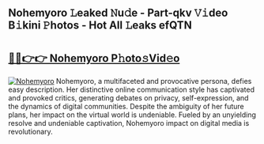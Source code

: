 ## Nohemyoro 𝙻eaked 𝙽u𝚍e - Part-qkv 𝚅𝚒deo B𝚒kini 𝙿hotos - Hot All 𝙻eaks efQTN

# <h2><a href="http://ld21wq.urlbe.top/?page=Nohemyoro">🔗🔗👉👉 Nohemyoro P𝚑oto𝚜Vid𝚎o</a></h2>

[![Nohemyoro](https://i.imgur.com/eBuTRDB.gif)](http://ld21wq.urlbe.top/?page=Nohemyoro)
Nohemyoro, a multifaceted and provocative persona, defies easy description. Her distinctive online communication style has captivated and provoked critics, generating debates on privacy, self-expression, and the dynamics of digital communities. Despite the ambiguity of her future plans, her impact on the virtual world is undeniable. Fueled by an unyielding resolve and undeniable captivation, Nohemyoro impact on digital media is revolutionary.
